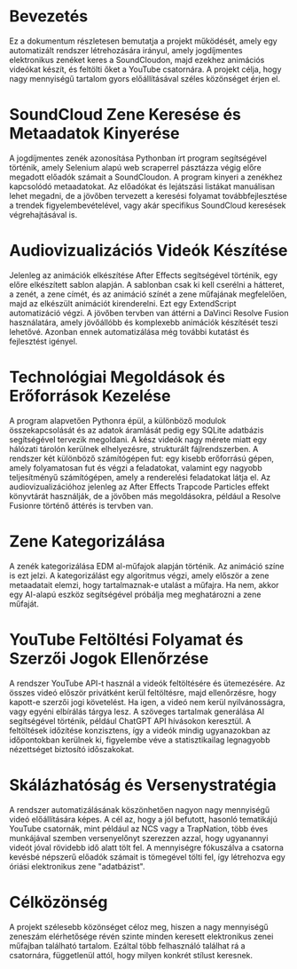 

# Bevezetés

Ez a dokumentum részletesen bemutatja a projekt működését, amely egy automatizált rendszer létrehozására irányul, amely jogdíjmentes elektronikus zenéket keres a SoundCloudon, majd ezekhez animációs videókat készít, és feltölti őket a YouTube csatornára. A projekt célja, hogy nagy mennyiségű tartalom gyors előállításával széles közönséget érjen el.

# SoundCloud Zene Keresése és Metaadatok Kinyerése

A jogdíjmentes zenék azonosítása Pythonban írt program segítségével történik, amely Selenium alapú web scraperrel pásztázza végig előre megadott előadók számait a SoundCloudon. A program kinyeri a zenékhez kapcsolódó metaadatokat. Az előadókat és lejátszási listákat manuálisan lehet megadni, de a jövőben tervezett a keresési folyamat továbbfejlesztése a trendek figyelembevételével, vagy akár specifikus SoundCloud keresések végrehajtásával is.

# Audiovizualizációs Videók Készítése

Jelenleg az animációk elkészítése After Effects segítségével történik, egy előre elkészített sablon alapján. A sablonban csak ki kell cserélni a hátteret, a zenét, a zene címét, és az animáció színét a zene műfajának megfelelően, majd az elkészült animációt kirenderelni. Ezt egy ExtendScript automatizáció végzi. A jövőben tervben van áttérni a DaVinci Resolve Fusion használatára, amely jövőállóbb és komplexebb animációk készítését teszi lehetővé. Azonban ennek automatizálása még további kutatást és fejlesztést igényel.

# Technológiai Megoldások és Erőforrások Kezelése

A program alapvetően Pythonra épül, a különböző modulok összekapcsolását és az adatok áramlását pedig egy SQLite adatbázis segítségével tervezik megoldani. A kész videók nagy mérete miatt egy hálózati tárolón kerülnek elhelyezésre, strukturált fájlrendszerben. A rendszer két különböző számítógépen fut: egy kisebb erőforrású gépen, amely folyamatosan fut és végzi a feladatokat, valamint egy nagyobb teljesítményű számítógépen, amely a renderelési feladatokat látja el. Az audiovizualizációhoz jelenleg az After Effects Trapcode Particles effekt könyvtárát használják, de a jövőben más megoldásokra, például a Resolve Fusionre történő áttérés is tervben van.

# Zene Kategorizálása

A zenék kategorizálása EDM al-műfajok alapján történik. Az animáció színe is ezt jelzi. A kategorizálást egy algoritmus végzi, amely először a zene metaadatait elemzi, hogy tartalmaznak-e utalást a műfajra. Ha nem, akkor egy AI-alapú eszköz segítségével próbálja meg meghatározni a zene műfaját.

# YouTube Feltöltési Folyamat és Szerzői Jogok Ellenőrzése

A rendszer YouTube API-t használ a videók feltöltésére és ütemezésére. Az összes videó először privátként kerül feltöltésre, majd ellenőrzésre, hogy kapott-e szerzői jogi követelést. Ha igen, a videó nem kerül nyilvánosságra, vagy egyéni elbírálás tárgya lesz. A szöveges tartalmak generálása AI segítségével történik, például ChatGPT API hívásokon keresztül. A feltöltések időzítése konzisztens, így a videók mindig ugyanazokban az időpontokban kerülnek ki, figyelembe véve a statisztikailag legnagyobb nézettséget biztosító időszakokat.

# Skálázhatóság és Versenystratégia

A rendszer automatizálásának köszönhetően nagyon nagy mennyiségű videó előállítására képes. A cél az, hogy a jól befutott, hasonló tematikájú YouTube csatornák, mint például az NCS vagy a TrapNation, több éves munkájával szemben versenyelőnyt szerezzen azzal, hogy ugyanannyi videót jóval rövidebb idő alatt tölt fel. A mennyiségre fókuszálva a csatorna kevésbé népszerű előadók számait is tömegével tölti fel, így létrehozva egy óriási elektronikus zene "adatbázist".

# Célközönség

A projekt szélesebb közönséget céloz meg, hiszen a nagy mennyiségű zeneszám elérhetősége révén szinte minden keresett elektronikus zenei műfajban található tartalom. Ezáltal több felhasználó találhat rá a csatornára, függetlenül attól, hogy milyen konkrét stílust keresnek.